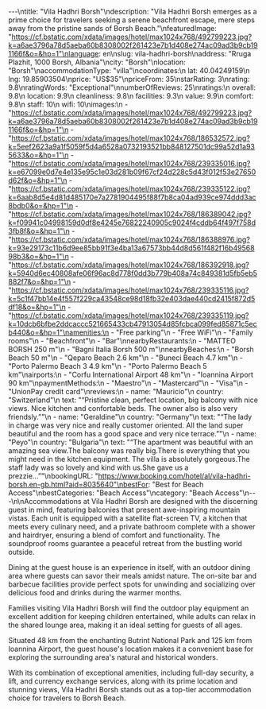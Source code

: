 ---\ntitle: "Vila Hadhri Borsh"\ndescription: "Vila Hadhri Borsh emerges as a prime choice for travelers seeking a serene beachfront escape, mere steps away from the pristine sands of Borsh Beach."\nfeaturedImage: "https://cf.bstatic.com/xdata/images/hotel/max1024x768/492799223.jpg?k=a6ae3796a78d5aeba60b8308002f261423e7b1d408e274ac09ad3b9cb191166f&o=&hp=1"\nlanguage: en\nslug: vila-hadhri-borsh\naddress: "Rruga Plazhit, 1000 Borsh, Albania"\ncity: "Borsh"\nlocation: "Borsh"\naccommodationType: "villa"\ncoordinates:\n  lat: 40.04249159\n  lng: 19.85903504\nprice: "US$35"\npriceFrom: 35\nstarRating: 3\nrating: 9.8\nratingWords: "Exceptional"\nnumberOfReviews: 25\nratings:\n  overall: 9.8\n  location: 9.9\n  cleanliness: 9.8\n  facilities: 9.3\n  value: 9.9\n  comfort: 9.8\n  staff: 10\n  wifi: 10\nimages:\n  - "https://cf.bstatic.com/xdata/images/hotel/max1024x768/492799223.jpg?k=a6ae3796a78d5aeba60b8308002f261423e7b1d408e274ac09ad3b9cb191166f&o=&hp=1"\n  - "https://cf.bstatic.com/xdata/images/hotel/max1024x768/186532572.jpg?k=5eef2623a9a1f5059f5d4a6528a0732193521bb848127501dc99a52d1a935633&o=&hp=1"\n  - "https://cf.bstatic.com/xdata/images/hotel/max1024x768/239335016.jpg?k=e67099e0d7e4e135e95c1e03d281b09f67cf24d228c5d43f012f53e27650d62f&o=&hp=1"\n  - "https://cf.bstatic.com/xdata/images/hotel/max1024x768/239335122.jpg?k=6aab8d5e4d81d485170e7a2781904495f88f7b8ca04ad939ce974ddd3ac8bdb0&o=&hp=1"\n  - "https://cf.bstatic.com/xdata/images/hotel/max1024x768/186389042.jpg?k=f09941c04998159d0df8e4245e76822240905c9024f4cddb64f497f758d3fb8f&o=&hp=1"\n  - "https://cf.bstatic.com/xdata/images/hotel/max1024x768/186388976.jpg?k=93e29173c11b6d9ee85bb91f3e4ba13a67573bb44d8d561f482f16b4956898b3&o=&hp=1"\n  - "https://cf.bstatic.com/xdata/images/hotel/max1024x768/186392918.jpg?k=5940d6ec40808afe06f96ac8d778f0dd3b779b408a74c849381d5fb5eb5882f7&o=&hp=1"\n  - "https://cf.bstatic.com/xdata/images/hotel/max1024x768/239335116.jpg?k=5c1f47bb14e4f557f229ca43548ce98d18fb32e403dae440cd2415f872d5df18&o=&hp=1"\n  - "https://cf.bstatic.com/xdata/images/hotel/max1024x768/239335119.jpg?k=10dcb6bfbe2ddcaccc521665433cb47913054d85fcbca099fed85871c5ecb440&o=&hp=1"\namenities:\n  - "Free parking"\n  - "Free WiFi"\n  - "Family rooms"\n  - "Beachfront"\n  - "Bar"\nnearbyRestaurants:\n  - "MATTEO BORSH 250 m"\n  - "Bagni Italia Borsh 500 m"\nnearbyBeaches:\n  - "Borsh Beach 50 m"\n  - "Qeparo Beach 2.6 km"\n  - "Buneci Beach 4.7 km"\n  - "Porto Palermo Beach 3 4.9 km"\n  - "Porto Palermo Beach 5 km"\nairports:\n  - "Corfu International Airport 48 km"\n  - "Ioannina Airport 90 km"\npaymentMethods:\n  - "Maestro"\n  - "Mastercard"\n  - "Visa"\n  - "UnionPay credit card"\nreviews:\n  - name: "Mauricio"\n    country: "Switzerland"\n    text: "“Pristine clean, perfect location, big balcony with nice views. Nice kitchen and confortable beds. The owner also is also very friendsly.”"\n  - name: "Geraldine"\n    country: "Germany"\n    text: "“The lady in charge was very nice and really customer oriented. All the land super beautiful and the room has a good space and very nice terrace.”"\n  - name: "Peyo"\n    country: "Bulgaria"\n    text: "“The apartment was beautiful with an amazing sea view.The balcony was really big.There is everything that you might need in the kitchen equipment. The villa is absolutely gorgeous.The staff lady was so lovely and kind with us.She gave us a prezzie...”"\nbookingURL: "https://www.booking.com/hotel/al/vila-hadhri-borsh.en-gb.html?aid=8035640"\nbestFor: "Best for Beach Access"\nbestCategories: "Beach Access"\ncategory: "Beach Access"\n---\n\nAccommodations at Vila Hadhri Borsh are designed with the discerning guest in mind, featuring balconies that present awe-inspiring mountain vistas. Each unit is equipped with a satellite flat-screen TV, a kitchen that meets every culinary need, and a private bathroom complete with a shower and hairdryer, ensuring a blend of comfort and functionality. The soundproof rooms guarantee a peaceful retreat from the bustling world outside.

Dining at the guest house is an experience in itself, with an outdoor dining area where guests can savor their meals amidst nature. The on-site bar and barbecue facilities provide perfect spots for unwinding and socializing over delicious food and drinks during the warmer months.

Families visiting Vila Hadhri Borsh will find the outdoor play equipment an excellent addition for keeping children entertained, while adults can relax in the shared lounge area, making it an ideal setting for guests of all ages. 

Situated 48 km from the enchanting Butrint National Park and 125 km from Ioannina Airport, the guest house's location makes it a convenient base for exploring the surrounding area's natural and historical wonders.

With its combination of exceptional amenities, including full-day security, a lift, and currency exchange services, along with its prime location and stunning views, Vila Hadhri Borsh stands out as a top-tier accommodation choice for travelers to Borsh Beach.